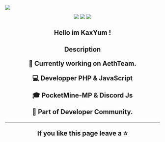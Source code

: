 <p align="center">
 
</p align="center">
<img src="https://www.favorisxp.com/fonds-decran/paysages/paysage-fond-ecran-montagne-soleil-violet-wallpaper-favorisxp.jpg" />

<p align="center">
 
 <img src="https://komarev.com/ghpvc/?kaxyum"/>
 <img src="https://badges.pufler.dev/repos/kaxyum"/>
 <img src="https://badges.pufler.dev/commits/monthly/kaxyum"/>

 <h2 align="center">Hello im KaxYum !</p>

<h2 align="center">Description</p>

</p>

:telescope: Currently working on AethTeam.</p>
:computer: Developper PHP & JavaScript</p>
:mortar_board: PocketMine-MP & Discord Js</p>
:gem: Part of Developer Community.</p>
<hr>
<p align="center">If you like this page leave a ⭐</p> <!---
kaxyum/kaxyum is a ✨ special ✨ repository because its `README.md` (this file) appears on your GitHub profile.
You can click the Preview link to take a look at your changes.
--->
